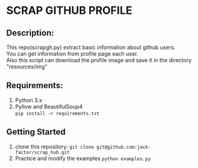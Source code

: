 SCRAP GITHUB PROFILE
====================

Description:
------------
This repo(scrapgh.py) extract basic information about github users.  
You can get information from profile page each user.  
Also this script can download the profile image and save it in the directory "resources/img"

Requirements:
-------------
1. Python 3.x
2. Pyllow and BeautifulSoup4  
  `pip install -r requirements.txt`

Getting Started
---------------
1. clone this repository:
  `git clone git@github.com:jack-factor/scrap_hub.git`
2. Practice and modify the examples
  `python examples.py`